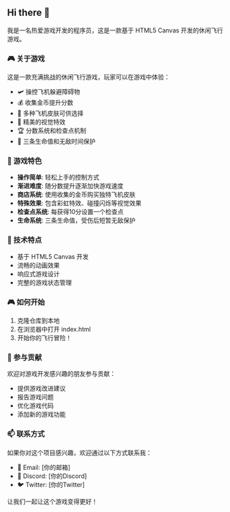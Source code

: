 ## Hi there 👋

我是一名热爱游戏开发的程序员，这是一款基于 HTML5 Canvas 开发的休闲飞行游戏。

### 🎮 关于游戏

这是一款充满挑战的休闲飞行游戏，玩家可以在游戏中体验：

- 🛩️ 操控飞机躲避障碍物
- 💰 收集金币提升分数
- 🎨 多种飞机皮肤可供选择
- 🌈 精美的视觉特效
- 🏆 分数系统和检查点机制
- 💪 三条生命值和无敌时间保护

### 🎯 游戏特色

- **操作简单**: 轻松上手的控制方式
- **渐进难度**: 随分数提升逐渐加快游戏速度
- **商店系统**: 使用收集的金币购买独特飞机皮肤
- **特殊效果**: 包含彩虹特效、碰撞闪烁等视觉效果
- **检查点系统**: 每获得10分设置一个检查点
- **生命系统**: 三条生命值，受伤后短暂无敌保护

### 🔨 技术特点

- 基于 HTML5 Canvas 开发
- 流畅的动画效果
- 响应式游戏设计
- 完整的游戏状态管理

### 🎮 如何开始

1. 克隆仓库到本地
2. 在浏览器中打开 index.html
3. 开始你的飞行冒险！

### 🤝 参与贡献

欢迎对游戏开发感兴趣的朋友参与贡献：

- 提供游戏改进建议
- 报告游戏问题
- 优化游戏代码
- 添加新的游戏功能

### 📫 联系方式

如果你对这个项目感兴趣，欢迎通过以下方式联系我：

- 📧 Email: [你的邮箱]
- 💬 Discord: [你的Discord]
- 🐦 Twitter: [你的Twitter]

让我们一起让这个游戏变得更好！

<!--
**ByronWang527/ByronWang527** is a ✨ _special_ ✨ repository because its `README.md` (this file) appears on your GitHub profile.

Here are some ideas to get you started:

- 🔭 I'm currently working on ...
- 🌱 I'm currently learning ...
- 👯 I'm looking to collaborate on ...
- 🤔 I'm looking for help with ...
- 💬 Ask me about ...
- 📫 How to reach me: ...
- 😄 Pronouns: ...
- ⚡ Fun fact: ...
-->
